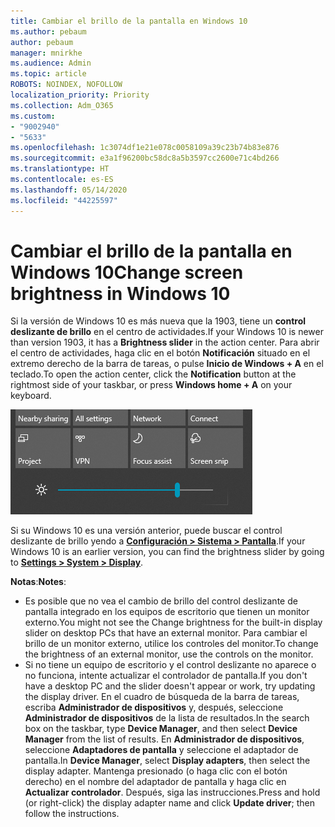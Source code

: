 ```yaml
---
title: Cambiar el brillo de la pantalla en Windows 10
ms.author: pebaum
author: pebaum
manager: mnirkhe
ms.audience: Admin
ms.topic: article
ROBOTS: NOINDEX, NOFOLLOW
localization_priority: Priority
ms.collection: Adm_O365
ms.custom:
- "9002940"
- "5633"
ms.openlocfilehash: 1c3074df1e21e078c0058109a39c23b74b83e876
ms.sourcegitcommit: e3a1f96200bc58dc8a5b3597cc2600e71c4bd266
ms.translationtype: HT
ms.contentlocale: es-ES
ms.lasthandoff: 05/14/2020
ms.locfileid: "44225597"
---
```

# <a name="change-screen-brightness-in-windows-10"></a><span data-ttu-id="adab7-102">Cambiar el brillo de la pantalla en Windows 10</span><span class="sxs-lookup"><span data-stu-id="adab7-102">Change screen brightness in Windows 10</span></span>

<span data-ttu-id="adab7-103">Si la versión de Windows 10 es más nueva que la 1903, tiene un **control deslizante de brillo** en el centro de actividades.</span><span class="sxs-lookup"><span data-stu-id="adab7-103">If your Windows 10 is newer than version 1903, it has a **Brightness slider** in the action center.</span></span> <span data-ttu-id="adab7-104">Para abrir el centro de actividades, haga clic en el botón **Notificación** situado en el extremo derecho de la barra de tareas, o pulse **Inicio de Windows + A** en el teclado.</span><span class="sxs-lookup"><span data-stu-id="adab7-104">To open the action center, click the **Notification** button at the rightmost side of your taskbar, or press **Windows home + A** on your keyboard.</span></span>

![Control deslizante de brillo](media/brightness-slider.png)

<span data-ttu-id="adab7-106">Si su Windows 10 es una versión anterior, puede buscar el control deslizante de brillo yendo a **[Configuración > Sistema > Pantalla](ms-settings:display?activationSource=GetHelp)**.</span><span class="sxs-lookup"><span data-stu-id="adab7-106">If your Windows 10 is an earlier version, you can find the brightness slider by going to **[Settings > System > Display](ms-settings:display?activationSource=GetHelp)**.</span></span>

<span data-ttu-id="adab7-107">**Notas**:</span><span class="sxs-lookup"><span data-stu-id="adab7-107">**Notes**:</span></span>

- <span data-ttu-id="adab7-108">Es posible que no vea el cambio de brillo del control deslizante de pantalla integrado en los equipos de escritorio que tienen un monitor externo.</span><span class="sxs-lookup"><span data-stu-id="adab7-108">You might not see the Change brightness for the built-in display slider on desktop PCs that have an external monitor.</span></span> <span data-ttu-id="adab7-109">Para cambiar el brillo de un monitor externo, utilice los controles del monitor.</span><span class="sxs-lookup"><span data-stu-id="adab7-109">To change the brightness of an external monitor, use the controls on the monitor.</span></span>
- <span data-ttu-id="adab7-110">Si no tiene un equipo de escritorio y el control deslizante no aparece o no funciona, intente actualizar el controlador de pantalla.</span><span class="sxs-lookup"><span data-stu-id="adab7-110">If you don't have a desktop PC and the slider doesn't appear or work, try updating the display driver.</span></span> <span data-ttu-id="adab7-111">En el cuadro de búsqueda de la barra de tareas, escriba **Administrador de dispositivos** y, después, seleccione **Administrador de dispositivos** de la lista de resultados.</span><span class="sxs-lookup"><span data-stu-id="adab7-111">In the search box on the taskbar, type **Device Manager**, and then select **Device Manager** from the list of results.</span></span> <span data-ttu-id="adab7-112">En **Administrador de dispositivos**, seleccione **Adaptadores de pantalla** y seleccione el adaptador de pantalla.</span><span class="sxs-lookup"><span data-stu-id="adab7-112">In **Device Manager**, select **Display adapters**, then select the display adapter.</span></span> <span data-ttu-id="adab7-113">Mantenga presionado (o haga clic con el botón derecho) en el nombre del adaptador de pantalla y haga clic en **Actualizar controlador**. Después, siga las instrucciones.</span><span class="sxs-lookup"><span data-stu-id="adab7-113">Press and hold (or right-click) the display adapter name and click **Update driver**; then follow the instructions.</span></span>
